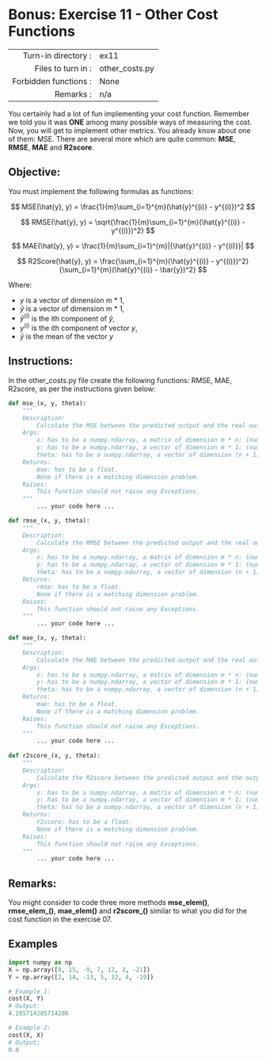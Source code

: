 # Bonus: Exercise 11 - Other Cost Functions

|                         |                    |
| -----------------------:| ------------------ |
|   Turn-in directory :   |  ex11              |
|   Files to turn in :    |  other_costs.py    |
|   Forbidden functions : |  None              |
|   Remarks :             |  n/a               |


You certainly had a lot of fun implementing your cost function. Remember we told you it was **ONE** among many possible ways of measuring the cost. Now, you will get to implement other metrics.  You already know about one of them: MSE. There are several more which are quite common: **MSE**, **RMSE**, **MAE** and **R2score**.  

## Objective:
You must implement the following formulas as functions:

$$
MSE(\hat{y}, y) = \frac{1}{m}\sum_{i=1}^{m}(\hat{y}^{(i)} - y^{(i)})^2
$$

$$
RMSE(\hat{y}, y) = \sqrt{\frac{1}{m}\sum_{i=1}^{m}(\hat{y}^{(i)} - y^{(i)})^2}
$$

$$
MAE(\hat{y}, y) = \frac{1}{m}\sum_{i=1}^{m}|{\hat{y}^{(i)} - y^{(i)}}|
$$

$$
R2Score(\hat{y}, y) = \frac{\sum_{i=1}^{m}(\hat{y}^{(i)} - y^{(i)})^2}{\sum_{i=1}^{m}(\hat{y}^{(i)} - \bar{y})^2}
$$

Where:
- $y$ is a vector of dimension m * 1,
- $\hat{y}$ is a vector of dimension m * 1,
- $\hat{y}^{(i)}$ is the ith component of $\hat{y}$,
- $y^{(i)}$ is the ith component of vector $y$,
- $\bar{y}$ is the mean of the vector $y$

## Instructions:
In the other_costs.py file create the following functions: RMSE, MAE, R2score, as per the instructions given below:
```python
def mse_(x, y, theta):
	"""
	Description:
		Calculate the MSE between the predicted output and the real output.
	Args:
		x: has to be a numpy.ndarray, a matrix of dimension m * n: (number of training examples, number of features).
        y: has to be a numpy.ndarray, a vector of dimension m * 1: (number of training examples, 1).
		theta: has to be a numpy.ndarray, a vector of dimension (n + 1) * 1: (number of features + 1, 1).
	Returns:
		mse: has to be a float.
		None if there is a matching dimension problem.
	Raises:
		This function should not raise any Exceptions.
	"""
		... your code here ...

def rmse_(x, y, theta):
	"""
	Description:
		Calculate the RMSE between the predicted output and the real output.
	Args:
		x: has to be a numpy.ndarray, a matrix of dimension m * n: (number of training examples, number of features).
        y: has to be a numpy.ndarray, a vector of dimension m * 1: (number of training examples, 1).
		theta: has to be a numpy.ndarray, a vector of dimension (n + 1) * 1: (number of features + 1, 1).
	Returns:
		rmse: has to be a float.
		None if there is a matching dimension problem.
	Raises:
		This function should not raise any Exceptions.
	"""
		... your code here ...

def mae_(x, y, theta):
	"""
	Description:
		Calculate the MAE between the predicted output and the real output.
	Args:
		x: has to be a numpy.ndarray, a matrix of dimension m * n: (number of training examples, number of features).
        y: has to be a numpy.ndarray, a vector of dimension m * 1: (number of training examples, 1).
		theta: has to be a numpy.ndarray, a vector of dimension (n + 1) * 1: (number of features + 1, 1).
	Returns:
		mae: has to be a float.
		None if there is a matching dimension problem.
	Raises:
		This function should not raise any Exceptions.
	"""
		... your code here ...
    
def r2score_(x, y, theta):
	"""
	Description:
		Calculate the R2score between the predicted output and the output.
	Args:
		x: has to be a numpy.ndarray, a matrix of dimension m * n: (number of training examples, number of features).
        y: has to be a numpy.ndarray, a vector of dimension m * 1: (number of training examples, 1).
		theta: has to be a numpy.ndarray, a vector of dimension (n + 1) * 1: (number of features + 1, 1).
	Returns:
		r2score: has to be a float.
		None if there is a matching dimension problem.
	Raises:
		This function should not raise any Exceptions.
	"""
		... your code here ...
```
## Remarks:
You might consider to code three more methods **mse_elem()**, **rmse_elem_()**, **mae_elem()** and **r2score_()** similar to what you did for the cost function in the exercise 07.



## Examples
```python
import numpy as np
X = np.array([0, 15, -9, 7, 12, 3, -21])
Y = np.array([2, 14, -13, 5, 12, 4, -19])

# Example 1:
cost(X, Y)
# Output:
4.285714285714286

# Example 2:
cost(X, X)
# Output:
0.0
```